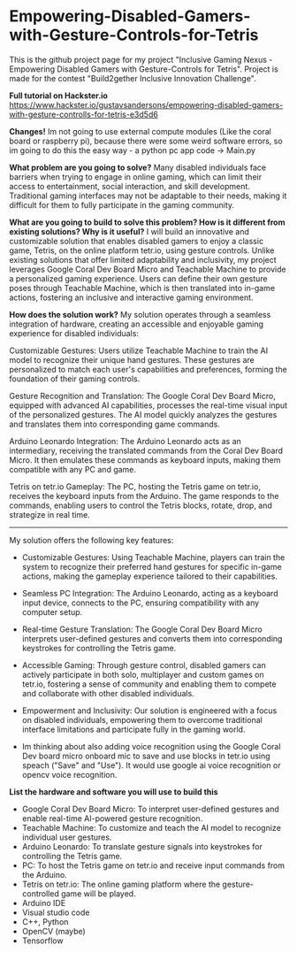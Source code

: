 # Empowering-Disabled-Gamers-with-Gesture-Controls-for-Tetris
This is the github project page for my project "Inclusive Gaming Nexus - Empowering Disabled Gamers with Gesture-Controls for Tetris".
Project is made for the contest "Build2gether Inclusive Innovation Challenge".

**Full tutorial on Hackster.io**
https://www.hackster.io/gustavsandersons/empowering-disabled-gamers-with-gesture-controlls-for-tetris-e3d5d6

**Changes!**
Im not going to use external compute modules (Like the coral board or raspberry pi), because there were some weird software errors, so im going to do this the easy way - a python pc app
code -> Main.py

**What problem are you going to solve?**
Many disabled individuals face barriers when trying to engage in online gaming, which can limit their access to entertainment, social interaction, and skill development. Traditional gaming interfaces may not be adaptable to their needs, making it difficult for them to fully participate in the gaming community.

**What are you going to build to solve this problem? How is it different from existing solutions? Why is it useful?**
I will build an innovative and customizable solution that enables disabled gamers to enjoy a classic game, Tetris, on the online platform tetr.io, using gesture controls. Unlike existing solutions that offer limited adaptability and inclusivity, my project leverages Google Coral Dev Board Micro and Teachable Machine to provide a personalized gaming experience. Users can define their own gesture poses through Teachable Machine, which is then translated into in-game actions, fostering an inclusive and interactive gaming environment.

**How does the solution work?**
My solution operates through a seamless integration of hardware, creating an accessible and enjoyable gaming experience for disabled individuals:

Customizable Gestures:
Users utilize Teachable Machine to train the AI model to recognize their unique hand gestures.
These gestures are personalized to match each user's capabilities and preferences, forming the foundation of their gaming controls.

Gesture Recognition and Translation:
The Google Coral Dev Board Micro, equipped with advanced AI capabilities, processes the real-time visual input of the personalized gestures.
The AI model quickly analyzes the gestures and translates them into corresponding game commands.

Arduino Leonardo Integration:
The Arduino Leonardo acts as an intermediary, receiving the translated commands from the Coral Dev Board Micro.
It then emulates these commands as keyboard inputs, making them compatible with any PC and game.

Tetris on tetr.io Gameplay:
The PC, hosting the Tetris game on tetr.io, receives the keyboard inputs from the Arduino.
The game responds to the commands, enabling users to control the Tetris blocks, rotate, drop, and strategize in real time.

----------------------------------------------------------------------------------------------------------------

My solution offers the following key features:

* Customizable Gestures: Using Teachable Machine, players can train the system to recognize their preferred hand gestures for specific in-game actions, making the gameplay experience tailored to their capabilities.

* Seamless PC Integration: The Arduino Leonardo, acting as a keyboard input device, connects to the PC, ensuring compatibility with any computer setup.

* Real-time Gesture Translation: The Google Coral Dev Board Micro interprets user-defined gestures and converts them into corresponding keystrokes for controlling the Tetris game.

* Accessible Gaming: Through gesture control, disabled gamers can actively participate in both solo, multiplayer and custom games on tetr.io, fostering a sense of community and enabling them to compete and collaborate with other disabled individuals.

* Empowerment and Inclusivity: Our solution is engineered with a focus on disabled individuals, empowering them to overcome traditional interface limitations and participate fully in the gaming world.

* Im thinking about also adding voice recognition using the Google Coral Dev board micro onboard mic to save and use blocks in tetr.io using speach ("Save" and "Use"). It would use google ai voice recognition or opencv voice recognition.

**List the hardware and software you will use to build this**
* Google Coral Dev Board Micro: To interpret user-defined gestures and enable real-time AI-powered gesture recognition.
* Teachable Machine: To customize and teach the AI model to recognize individual user gestures.
* Arduino Leonardo: To translate gesture signals into keystrokes for controlling the Tetris game.
* PC: To host the Tetris game on tetr.io and receive input commands from the Arduino.
* Tetris on tetr.io: The online gaming platform where the gesture-controlled game will be played.
* Arduino IDE
* Visual studio code
* C++, Python
* OpenCV (maybe)
* Tensorflow

